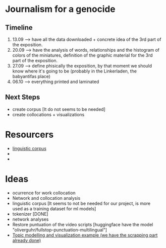 # Journalism for a genocide
## Timeline
1. 13.09 --> have all the data downloaded + concrete idea of the 3rd part of the exposition.
2. 20.09 --> have the analysis of words, relationships and the histogram of colors of the miniatures, definition of the graphic material for the 3rd part of the exposition.
3. 27.09 --> define phisically the exposition, by that moment we should know where it's going to be (probably in the Linkerladen, the babyantifas place)
4. 06.10 --> everything printed and laminated

## Next Steps
- create corpus [It do not seems to be needed]
- create collocations + visualizations

# Resourcers
+ [linguistic corpus](https://stackoverflow.com/questions/4951751/creating-a-new-corpus-with-nltk)
+
+ 
# Ideas
+ ocurrence for work collocation
+ Network and collocation analysis
+ linguistic corpus [It seems to not be needed for our project, is more used as a training dataset for ml models]
+ tokenizer [DONE]
+ network analyses
+ Restore puntuation of the video scripts [huggingface have the model "oliverguhr/fullstop-punctuation-multilingual"]
+ [Topic modelling and visualization example (we have the scrapping part already done)](https://tlfvincent.github.io/2015/10/23/presidential-speech-topics/#topic=19&lambda=1&term=)
